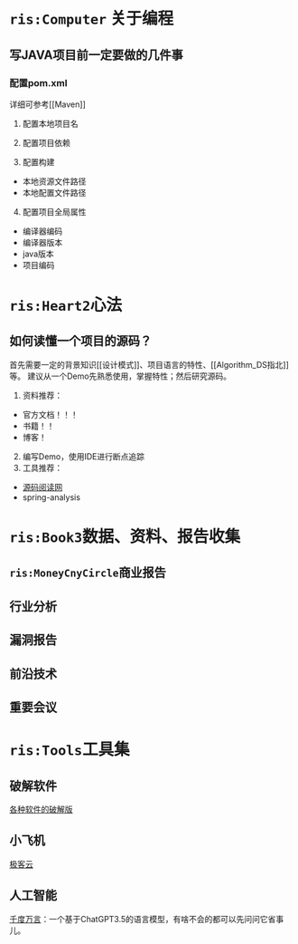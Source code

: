 # `ris:Computer` 关于编程

## 写JAVA项目前一定要做的几件事

### 配置pom.xml
详细可参考[[Maven]]
1. 配置本地项目名

2. 配置项目依赖

3. 配置构建
- 本地资源文件路径
- 本地配置文件路径

4. 配置项目全局属性
- 编译器编码
- 编译器版本
- java版本
- 项目编码

# `ris:Heart2`心法

## 如何读懂一个项目的源码？

首先需要一定的背景知识[[设计模式]]、项目语言的特性、[[Algorithm_DS指北]]等。
建议从一个Demo先熟悉使用，掌握特性；然后研究源码。

1. 资料推荐：
- 官方文档！！！
- 书籍！！
- 博客！
2. 编写Demo，使用IDE进行断点追踪
3. 工具推荐：
- [源码阅读网](https://www.coderead.cn/home/index.html#projec)
- spring-analysis

# `ris:Book3`数据、资料、报告收集

## `ris:MoneyCnyCircle`商业报告


## 行业分析


## 漏洞报告


## 前沿技术


## 重要会议


# `ris:Tools`工具集

## 破解软件
[各种软件的破解版](https://mp.weixin.qq.com/s/cuOmqh0Lh5n4xJjLjzJmfA)


## 小飞机
[极客云](https://jike591.com/auth/register)



## 人工智能
[千度万言](https://chatgpt.devaqk.com/)：一个基于ChatGPT3.5的语言模型，有啥不会的都可以先问问它省事儿。

